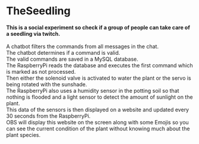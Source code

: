 # TheSeedling
__This is a social experiment so check if a group of people can take care of a seedling via twitch.__<br/><br/>
A chatbot filters the commands from all messages in the chat.<br/>
The chatbot determines if a command is valid.<br/>
The valid commands are saved in a MySQL database.<br/>
The RaspberryPi reads the database and executes the first command which is marked as not processed.<br/>
Then either the solenoid valve is activated to water the plant or the servo is being rotated with the sunshade.<br/>
The RaspberryPi also uses a humidity sensor in the potting soil so that nothing is flooded and a light sensor to detect the amount of sunlight on the plant.<br/>
This data of the sensors is then displayed on a website and updated every 30 seconds from the RaspberryPi.<br/>
OBS will display this website on the screen along with some Emojis so you can see the current condition of the plant without knowing much about the plant species.

